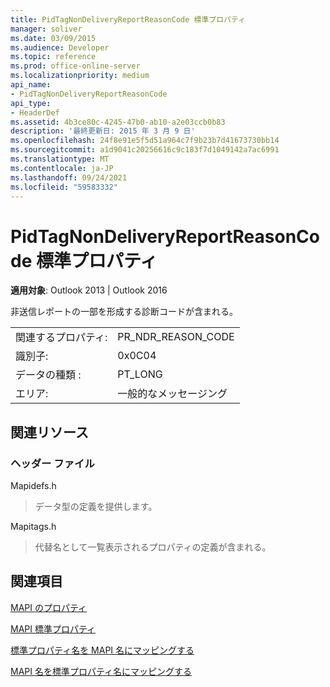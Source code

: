 ```yaml
---
title: PidTagNonDeliveryReportReasonCode 標準プロパティ
manager: soliver
ms.date: 03/09/2015
ms.audience: Developer
ms.topic: reference
ms.prod: office-online-server
ms.localizationpriority: medium
api_name:
- PidTagNonDeliveryReportReasonCode
api_type:
- HeaderDef
ms.assetid: 4b3ce80c-4245-47b0-ab10-a2e03ccb0b83
description: '最終更新日: 2015 年 3 月 9 日'
ms.openlocfilehash: 24f8e91e5f5d51a964c7f9b23b7d41673730bb14
ms.sourcegitcommit: a1d9041c20256616c9c183f7d1049142a7ac6991
ms.translationtype: MT
ms.contentlocale: ja-JP
ms.lasthandoff: 09/24/2021
ms.locfileid: "59583332"
---
```

# <a name="pidtagnondeliveryreportreasoncode-canonical-property"></a>PidTagNonDeliveryReportReasonCode 標準プロパティ

  
  
**適用対象**: Outlook 2013 | Outlook 2016 
  
非送信レポートの一部を形成する診断コードが含まれる。
  
|||
|:-----|:-----|
|関連するプロパティ:  <br/> |PR_NDR_REASON_CODE  <br/> |
|識別子:  <br/> |0x0C04  <br/> |
|データの種類 :   <br/> |PT_LONG  <br/> |
|エリア:  <br/> |一般的なメッセージング  <br/> |
   
## <a name="related-resources"></a>関連リソース

### <a name="header-files"></a>ヘッダー ファイル

Mapidefs.h
  
> データ型の定義を提供します。
    
Mapitags.h
  
> 代替名として一覧表示されるプロパティの定義が含まれる。
    
## <a name="see-also"></a>関連項目



[MAPI のプロパティ](mapi-properties.md)
  
[MAPI 標準プロパティ](mapi-canonical-properties.md)
  
[標準プロパティ名を MAPI 名にマッピングする](mapping-canonical-property-names-to-mapi-names.md)
  
[MAPI 名を標準プロパティ名にマッピングする](mapping-mapi-names-to-canonical-property-names.md)


